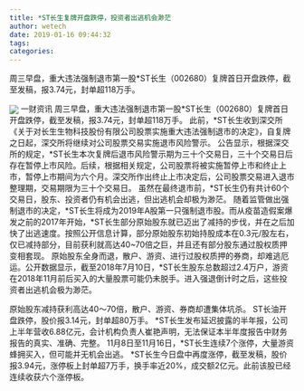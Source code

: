 ```yaml
---
title: *ST长生复牌开盘跌停，投资者出逃机会渺茫
author: wetech
date: 2019-01-16 09:44:32
tags: 
categories: 
---
```

周三早盘，重大违法强制退市第一股*ST长生（002680）复牌首日开盘跌停，截至发稿，报3.74元，封单超118万手。
<!-- more -->
<img align="center" border="0" src="https://imgcdn.yicai.com/uppics/images/2019/01/cae48a80312af41e65e3941eecfabd9f.jpg" />
一财资讯
周三早盘，重大违法强制退市第一股*ST长生（002680）复牌首日开盘跌停，截至发稿，报3.74元，封单超118万手。
此前，*ST长生收到深交所《关于对长生生物科技股份有限公司股票实施重大违法强制退市的决定》，自复牌之日起，深交所将继续对公司股票交易实施退市风险警示。
公告显示，根据深交所的规定，*ST长生本次复牌后退市风险警示期为三十个交易日，三十个交易日后存在暂停上市风险。后续，根据相关规定，公司股票将被实施暂停上市和终止上市，暂停上市期间为六个月。深交所作出终止上市决定后，公司股票交易进入退市整理期，交易期限为三十个交易日。
虽然在最终退市前，*ST长生仍有共计60个交易日，股东、投资者仍有机会出逃，但出逃机会却极为渺茫。
随着监管做出强制退市的决定，*ST长生将成为2019年A股第一只强制退市股。而从疫苗造假案爆发之前的2017年开始，*ST长生部分原始股东就已迈出了减持的步伐，并在之后加快了出逃速度。按照公开信息计算，部分原始股东初始持股成本在0.3元/股左右，仅已减持部分，目前获利就高达40~70倍之巨，并且还有部分股东通过股权质押变相套现。
原始股东全身而退，散户、游资、进行过股权质押的券商，却难逃厄运。公开数据显示，截至2018年7月10日，*ST长生股东总数超过2.4万户，游资在2018年11月前后买入的大量股票可能仍未脱手。进入强退倒计时之后，这些投资者出逃机会极为渺茫。
 
 
原始股东减持获利高达40～70倍，散户、游资、券商却遭集体坑杀。
ST长油开盘跌停，股价报3.14元，封单超80万手。
*ST长生发布延迟披露的半年报，公司上半年营收6.88亿元，会计机构负责人崔艳声明，无法保证本半年度报告中财务报告的真实、准确、完整。
11月8日至11月16日，*ST长生连续7个涨停，大量游资蜂拥买入，但可能并无机会出逃。
*ST长生今日盘中再度涨停，截至发稿，股价报3.94元，涨停板上封单超7万手，换手率近20%，成交额2亿元。此前该股已经连续收获六个涨停板。
